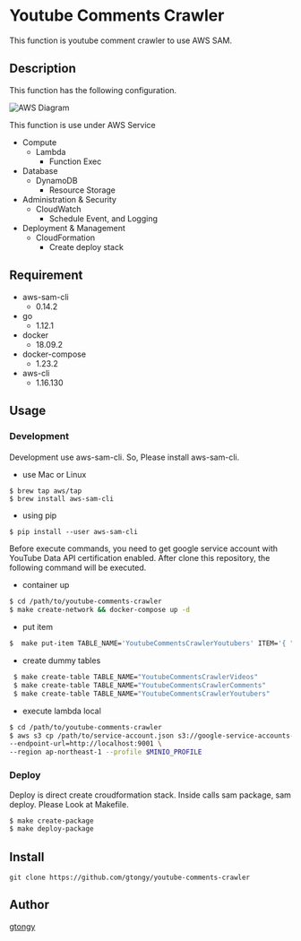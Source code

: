 # Youtube Comments Crawler

This function is youtube comment crawler to use AWS SAM.

## Description

This function has the following configuration.

![AWS Diagram](https://github.com/gtongy/test_doc/blob/images/aws-youtube-comments-crawler.png)

This function is use under AWS Service

- Compute
  - Lambda
    - Function Exec
- Database
  - DynamoDB
    - Resource Storage
- Administration & Security
  - CloudWatch
    - Schedule Event, and Logging
- Deployment & Management
  - CloudFormation
    - Create deploy stack

## Requirement

- aws-sam-cli
  - 0.14.2
- go
  - 1.12.1
- docker
  - 18.09.2
- docker-compose
  - 1.23.2
- aws-cli
  - 1.16.130

## Usage

### Development

####

Development use aws-sam-cli.
So, Please install aws-sam-cli.

- use Mac or Linux

```
$ brew tap aws/tap
$ brew install aws-sam-cli
```

- using pip

```
$ pip install --user aws-sam-cli
```

Before execute commands, you need to get google service account with YouTube Data API certification enabled.
After clone this repository, the following command will be executed.

- container up

```sh
$ cd /path/to/youtube-comments-crawler
$ make create-network && docker-compose up -d
```

- put item

```sh
$  make put-item TABLE_NAME='YoutubeCommentsCrawlerYoutubers' ITEM='{ "id": { "S": "unique xid insert" }, "name": { "S": "Please Input Youtuber Name" }, "channel_id": { "S": "Please Input Youtuber Channel ID" }}'
```

- create dummy tables

```sh
 $ make create-table TABLE_NAME="YoutubeCommentsCrawlerVideos"
 $ make create-table TABLE_NAME="YoutubeCommentsCrawlerComments"
 $ make create-table TABLE_NAME="YoutubeCommentsCrawlerYoutubers"
```

- execute lambda local

```sh
$ cd /path/to/youtube-comments-crawler
$ aws s3 cp /path/to/service-account.json s3://google-service-accounts-dev/youtube-comments-crawler \
--endpoint-url=http://localhost:9001 \
--region ap-northeast-1 --profile $MINIO_PROFILE
```

### Deploy

Deploy is direct create croudformation stack.
Inside calls sam package, sam deploy. Please Look at Makefile.

```sh
$ make create-package
$ make deploy-package
```

## Install

`git clone https://github.com/gtongy/youtube-comments-crawler`

## Author

[gtongy](https://github.com/gtongy)
